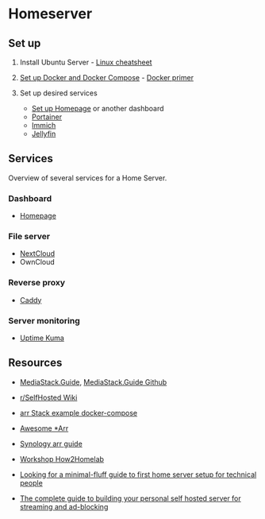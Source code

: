 # Homeserver

## Set up

1. Install Ubuntu Server - [Linux cheatsheet](../linux/linux-terminal-cheatsheet.md)

2. [Set up Docker and Docker Compose](setup-docker.md) - [Docker primer](../general/docker.md)

3. Set up desired services

    - [Set up Homepage](setup-homepage.md) or another dashboard
    - [Portainer](setup-portainer.md)
    - [Immich](setup-immich.md)
    - [Jellyfin](setup-jellyfin.md)



## Services 

Overview of several services for a Home Server.

### Dashboard

- [Homepage](https://gethomepage.dev/configs/)

### File server

- [NextCloud](https://nextcloud.com/install/#instructions-server)
- OwnCloud

### Reverse proxy

- [Caddy](https://caddyserver.com/)

### Server monitoring

- [Uptime Kuma](https://uptimekuma.org/)



## Resources

- [MediaStack.Guide](https://mediastack.guide/), [MediaStack.Guide Github](https://github.com/geekau/mediastack)

- [r/SelfHosted Wiki](https://wiki.r-selfhosted.com/)

- [arr Stack example docker-compose](https://gist.github.com/Webreaper/81ecda3ecc45fa61a16dfc90cfc4550d)

- [Awesome *Arr](https://github.com/Ravencentric/awesome-arr)

- [Synology arr guide](https://github.com/MathiasFurenes/synology-arr-guide)

- [Workshop How2Homelab ](https://projects.franciscoribeiro.pt/workshops/glua/how2homelab_practical_guide.html)

- [Looking for a minimal-fluff guide to first home server setup for technical people](https://www.reddit.com/r/HomeServer/comments/17vcllp/looking_for_a_minimalfluff_guide_to_first_home/)

- [The complete guide to building your personal self hosted server for streaming and ad-blocking](https://www.reddit.com/r/Piracy/comments/pqsomd/the_complete_guide_to_building_your_personal_self/)